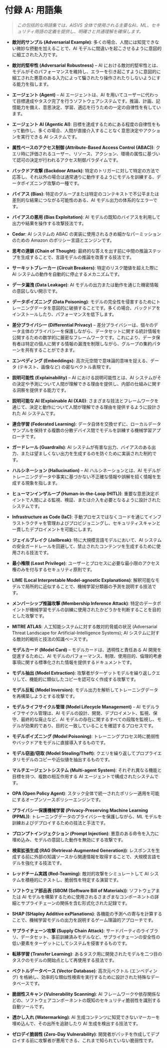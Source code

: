 # 付録 A: 用語集

> *この包括的な用語集では、AISVS 全体で使用される主要なAI、ML、セキュリティ用語の定義を提供し、明確さと共通理解を確保します。*

* **敵対的サンプル (Adversarial Example)**: 多くの場合、人間には知覚できない微妙な摂動を加えることで、AI モデルに間違いを起こさせるように意図的に細工された入力です。

* **敵対的堅牢性 (Adversarial Robustness)** – AI における敵対的堅牢性とは、モデルがそのパフォーマンスを維持し、エラーを引き起こすように意図的に細工された悪意のある入力によって騙されたり操作されたりしないようにする能力を指します。

* **エージェント (Agent)** – AI エージェントは、AI を用いてユーザーに代わって目標達成やタスク完了を行うソフトウェアシステムです。推論、計画、記憶能力を備え、意思決定、学習、適応を行うための一定の自律性を有しています。

* **エージェント AI (Agentic AI)**: 目標を達成するためにある程度の自律性をもって動作し、多くの場合、人間が直接介入することなく意思決定やアクションを実行できる AI システムです。

* **属性ベースのアクセス制御 (Attribute-Based Access Control (ABAC))**: クエリ時に評価されるユーザー、リソース、アクション、環境の属性に基づいて認可の決定が行われるアクセス制御パラダイムです。

* **バックドア攻撃 (Backdoor Attack)**: 特定のトリガーに対して特定の方法で応答し、それ以外の場合は通常通りに動作するようにモデルを訓練する、データポイズニング攻撃の一種です。

* **バイアス (Bias)**: 特定のグループまたは特定のコンテキストで不公平または差別的な結果につながる可能性のある、AI モデル出力の体系的なエラーです。

* **バイアスの悪用 (Bias Exploitation)**: AI モデルの既知のバイアスを利用して出力や結果を操作する攻撃技法です。

* **Cedar**: AI システムの ABAC の実装に使用されるきめ細かなパーミッションのための Amazon のポリシー言語とエンジンです。

* **思考の連鎖 (Chain of Thought)**: 最終的な答えを出す前に中間の推論ステップを生成することで、言語モデルの推論を改善する技法です。

* **サーキットブレーカー (Circuit Breakers)**: 特定のリスク閾値を超えた際に AI システムの動作を自動的に停止するメカニズムです。

* **データ漏洩 (Data Leakage)**: AI モデルの出力または動作を通じた機密情報の意図しない開示です。

* **データポイズニング (Data Poisoning)**: モデルの完全性を侵害するためにトレーニングデータを意図的に破損することです。多くの場合、バックドアをインストールしたり、パフォーマンスを低下します。

* **差分プライバシー (Differential Privacy)** – 差分プライバシーは、個々のデータ主体のプライバシーを保護しながら、データセットに関する統計情報を公開するための数学的に厳密なフレームワークです。これにより、データ保有者は特定の個人に関する情報の漏洩を制限しながら、グループの集約パターンを共有することができます。

* **エンベディング (Embeddings)**: 高次元空間で意味論的意味を捉える、データ (テキスト、画像など) の密なベクトル表現です。

* **説明可能性 (Explainability)** – AI における説明可能性とは、AI システムがその決定や予測について人間が理解できる理由を提供し、内部の仕組みに関する洞察を提供する能力です。

* **説明可能な AI (Explainable AI (XAI))**: さまざまな技法とフレームワークを通じて、決定と動作について人間が理解できる理由を提供するように設計された AI システムです。

* **連合学習 (Federated Learning)**: データ自体を交換せずに、ローカルデータサンプルを保持する複数の分散デバイス間でモデルを訓練する機械学習アプローチです。

* **ガードレール (Guardrails)**: AI システムが有害な出力、バイアスのある出力、または望ましくない出力を生成するのを防ぐために実装された制約です。

* **ハルシネーション (Hallucination)** – AI ハルシネーションとは、AI モデルがトレーニングデータや事実に基づかない不正確な情報や誤解を招く情報を生成する現象を指します。

* **ヒューマンインザループ (Human-in-the-Loop (HITL))**: 重要な意思決定ポイントで人間による監視、検証、または介入を必要となるように設計されたシステムです。

* **Infrastructure as Code (IaC)**: 手動プロセスではなくコードを通じてインフラストラクチャを管理およびプロビジョニングし、セキュリティスキャンと一貫したデプロイメントを可能にします。

* **ジェイルブレイク (Jailbreak)**: 特に大規模言語モデルにおいて、AI システムの安全ガードレールを回避して、禁止されたコンテンツを生成するために使用される技法です。

* **最小権限 (Least Privilege)**: ユーザーとプロセスに必要な最小限のアクセス権のみを付与するセキュリティ原則です。

* **LIME (Local Interpretable Model-agnostic Explanations)**: 解釈可能なモデルで局所的に近似することで、機械学習分類器の予測を説明する技法です。

* **メンバーシップ推論攻撃 (Membership Inference Attack)**: 特定のデータポイントが機械学習モデルの訓練に使用されたかどうかを判断することを目的とした攻撃です。

* **MITRE ATLAS**: 人工知能システムに対する敵対的脅威の状況 (Adversarial Threat Landscape for Artificial-Intelligence Systems); AI システムに対する敵対的戦術と技法の知識ベースです。

* **モデルカード (Model Card)** – モデルカードは、透明性と責任ある AI 開発を促進するために、AI モデルのパフォーマンス、制限、使用目的、倫理的考慮事項に関する標準化された情報を提供するドキュメントです。

* **モデル抽出 (Model Extraction)**: 攻撃者がターゲットモデルを繰り返しクエリして、機能的に類似したコピーを認可なく作成する攻撃です。

* **モデル反転 (Model Inversion)**: モデル出力を解析してトレーニングデータを再構築しようとする攻撃です。

* **モデルライフサイクル管理 (Model Lifecycle Management)** – AI モデルライフサイクル管理は、AI モデルの設計、開発、デプロイメント、監視、保守、最終的な廃止など、AI モデルの存在に関するすべての段階を監視し、モデルが効果的であり、目的と一致していることを確認するプロセスです。

* **モデルポイズニング (Model Poisoning)**: トレーニングプロセス時に脆弱性やバックドアをモデルに直接導入するものです。

* **モデル窃盗/窃取 (Model Stealing/Theft)**: クエリを繰り返してプロプライエタリモデルのコピーや近似値を抽出するものです。

* **マルチエージェントシステム (Multi-agent System)**: それぞれ異なる機能と目標を持つ、複数の相互作用する AI エージェントで構成されたシステムです。

* **OPA (Open Policy Agent)**: スタック全体で統一されたポリシー適用を可能にするオープンソースポリシーエンジンです。

* **プライバシー保護機械学習 (Privacy-Preserving Machine Learning (PPML))**: トレーニングデータのプライバシーを保護しながら、ML モデルを訓練およびデプロイするための技法と手法です。

* **プロンプトインジェクション (Prompt Injection)**: 悪意のある命令を入力に埋め込み、モデルの意図した動作を無効にする攻撃です。

* **検索拡張生成 (RAG (Retrieval-Augmented Generation))**: レスポンスを生成する前に外部の知識ソースから関連情報を取得することで、大規模言語モデルを強化する技法です。

* **レッドチーム実践 (Red-Teaming)**: 敵対的攻撃をシミュレートして AI システムを積極的にテストし、脆弱性を特定する演習です。

* **ソフトウェア部品表 (SBOM (Software Bill of Materials))**: ソフトウェアまたは AI モデルを構築するために使用されるさまざまなコンポーネントの詳細とサプライチェーンの関係を含む形式化された記録です。

* **SHAP (SHapley Additive exPlanations)**: 各機能の予測への寄与を計算することで、機械学習モデルの出力を説明するゲーム理論的アプローチです。

* **サプライチェーン攻撃 (Supply Chain Attack)**: サードパーティのライブラリ、データセット、事前訓練済みモデルなど、サプライチェーンの安全性の低い要素をターゲットにしてシステムを侵害するものです。

* **転移学習 (Transfer Learning)**: あるタスク用に開発されたモデルを二つ目のタスクのモデルの開始点として再使用する技法です。

* **ベクトルデータベース (Vector Database)**: 高次元ベクトル (エンベディング) を格納し、効率的な類似性検索を実行するために設計された特殊なデータベースです。

* **脆弱性スキャン (Vulnerability Scanning)**: AI フレームワークや依存関係などの、ソフトウェアコンポーネントの既知のセキュリティ脆弱性を識別する自動ツールです。

* **透かし入れ (Watermarking)**: AI 生成コンテンツに知覚できないマーカーを埋め込んで、その出所を追跡したり AI 生成を検出する技法です。

* **ゼロデイ脆弱性 (Zero-Day Vulnerability)**: 開発者がパッチを作成してデプロイする前に攻撃者が悪用できる、これまで知られていない脆弱性です。
